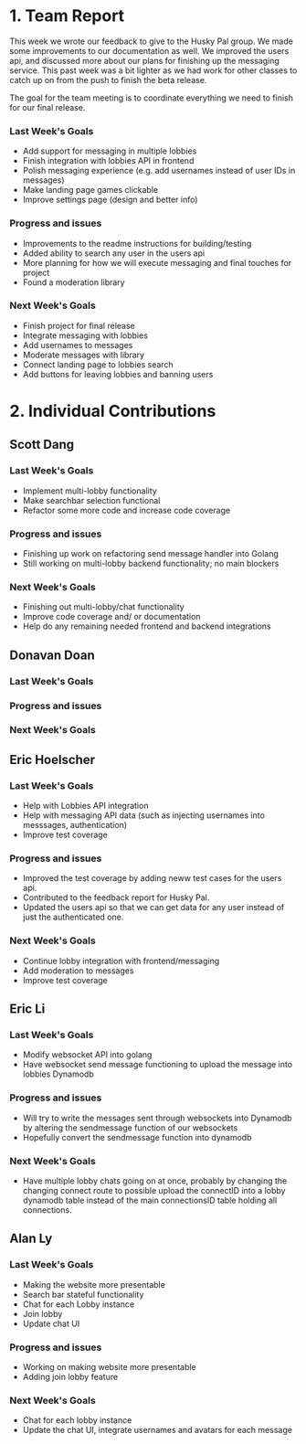 # 1. Team Report

This week we wrote our feedback to give to the Husky Pal group. We made some improvements to our documentation as well. We improved the users api, and discussed more about our plans for finishing up the messaging service. This past week was a bit lighter as we had work for other classes to catch up on from the push to finish the beta release.

The goal for the team meeting is to coordinate everything we need to finish for our final release.

### Last Week's Goals

-   Add support for messaging in multiple lobbies
-   Finish integration with lobbies API in frontend
-   Polish messaging experience (e.g. add usernames instead of user IDs in messages)
-   Make landing page games clickable
-   Improve settings page (design and better info)

### Progress and issues

-   Improvements to the readme instructions for building/testing
-   Added ability to search any user in the users api
-   More planning for how we will execute messaging and final touches for project
-   Found a moderation library

### Next Week's Goals

-   Finish project for final release
-   Integrate messaging with lobbies
-   Add usernames to messages
-   Moderate messages with library
-   Connect landing page to lobbies search
-   Add buttons for leaving lobbies and banning users

# 2. Individual Contributions

## Scott Dang

### Last Week's Goals

- Implement multi-lobby functionality
- Make searchbar selection functional
- Refactor some more code and increase code coverage

### Progress and issues

- Finishing up work on refactoring send message handler into Golang
- Still working on multi-lobby backend functionality; no main blockers

### Next Week's Goals

- Finishing out multi-lobby/chat functionality
- Improve code coverage and/ or documentation
- Help do any remaining needed frontend and backend integrations

## Donavan Doan

### Last Week's Goals

### Progress and issues

### Next Week's Goals

## Eric Hoelscher

### Last Week's Goals

-   Help with Lobbies API integration
-   Help with messaging API data (such as injecting usernames into messsages, authentication)
-   Improve test coverage

### Progress and issues

-   Improved the test coverage by adding neww test cases for the users api.
-   Contributed to the feedback report for Husky Pal.
-   Updated the users api so that we can get data for any user instead of just the authenticated one.

### Next Week's Goals

-   Continue lobby integration with frontend/messaging
-   Add moderation to messages
-   Improve test coverage

## Eric Li

### Last Week's Goals
- Modify websocket API into golang
- Have websocket send message functioning to upload the message into lobbies Dynamodb

### Progress and issues
- Will try to write the messages sent through websockets into Dynamodb by altering the sendmessage function of our websockets
- Hopefully convert the sendmessage function into dynamodb

### Next Week's Goals
- Have multiple lobby chats going on at once, probably by changing the changing connect route to possible upload the connectID
  into a lobby dynamodb table instead of the main connectionsID table holding all connections.

## Alan Ly

### Last Week's Goals
- Making the website more presentable
- Search bar stateful functionality
- Chat for each Lobby instance
- Join lobby
- Update chat UI
### Progress and issues
- Working on making website more presentable
- Adding join lobby feature
### Next Week's Goals
- Chat for each lobby instance
- Update the chat UI, integrate usernames and avatars for each message
